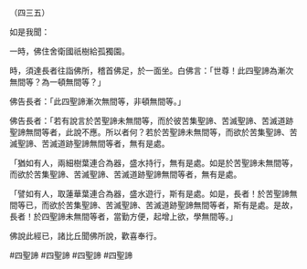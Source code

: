 （四三五）

如是我聞：

一時，佛住舍衛國祇樹給孤獨園。

時，須達長者往詣佛所，稽首佛足，於一面坐。白佛言：「世尊！此四聖諦為漸次無間等？為一頓無間等？」

佛告長者：「此四聖諦漸次無間等，非頓無間等。」

佛告長者：「若有說言於苦聖諦未無間等，而於彼苦集聖諦、苦滅聖諦、苦滅道跡聖諦無間等者，此說不應。所以者何？若於苦聖諦未無間等，而欲於苦集聖諦、苦滅聖諦、苦滅道跡聖諦無間等者，無有是處。

「猶如有人，兩細樹葉連合為器，盛水持行，無有是處。如是於苦聖諦未無間等，而欲於苦集聖諦、苦滅聖諦、苦滅道跡聖諦無間等者，無有是處。

「譬如有人，取蓮華葉連合為器，盛水遊行，斯有是處。如是，長者！於苦聖諦無間等已，而欲於苦集聖諦、苦滅聖諦、苦滅道跡聖諦無間等者，斯有是處。是故，長者！於四聖諦未無間等者，當勤方便，起增上欲，學無間等。」

佛說此經已，諸比丘聞佛所說，歡喜奉行。




#四聖諦
#四聖諦
#四聖諦
#四聖諦
